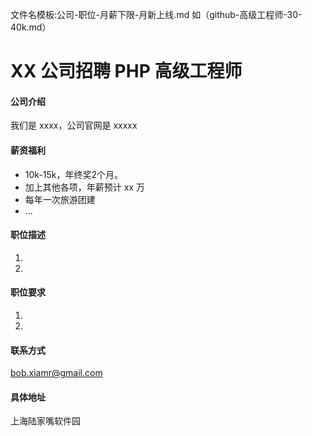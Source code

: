 文件名模板:公司-职位-月薪下限-月新上线.md 如（github-高级工程师-30-40k.md）


XX 公司招聘 PHP 高级工程师
==========

#### 公司介绍
我们是 xxxx，公司官网是 xxxxx 

#### 薪资福利
- 10k-15k，年终奖2个月。 
- 加上其他各项，年薪预计 xx 万
- 每年一次旅游团建
- ...

#### 职位描述
1. 
2. 

#### 职位要求 
1. 
2. 



#### 联系方式
[bob.xiamr@gmail.com](mailto:bob.xiamr@gmail.com)  

#### 具体地址
上海陆家嘴软件园 
